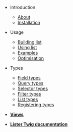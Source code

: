 * Introduction
  * [About](readme.md)
  * [Installation](installation.md)

* Usage
  * [Building list](building_list.md)
  * [Using list](using_list.md)
  * [Examples](example_list.md)
  * [Optimisation](optimisation.md)

* Types
  * [Field types](types/field.md)
  * [Query types](types/query.md)
  * [Selector types](types/selector.md)
  * [Filter types](types/filter.md)
  * [List types](types/list.md)
  * [Registering types](types/registering_types.md)

* [**Views**](views.md)

* [**Lister Twig documentation**](https://povs.github.io/ListerTwigBundle)